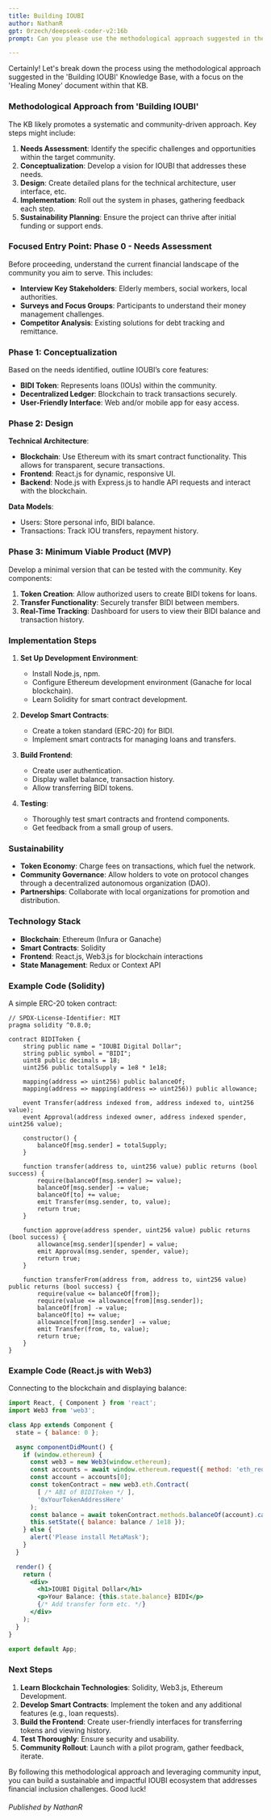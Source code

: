 ```yaml
---
title: Building IOUBI
author: NathanR
gpt: 0rzech/deepseek-coder-v2:16b
prompt: Can you please use the methodological approach suggested in the ‘Methodological Approach’ text file from ‘Building IOUBI’ Knowledge Base and apply it to the solution described in ‘Healing Money’ document from ‘Building IOUBI‘ Knowledge Base  to suggest a focused entry point to building an ‘IOUBI’ ecosystem? For personal context, I am a professional software engineer with 20 years of experience mostly in C/C++ but I prefer a javascript based solution for convenience. How can I plan, build, and implement the ‘IOUBI’ ecosystem and transparent monitoring software. Would you recommend a blockchain like DAO or is there simpler ways to create a Minimal Viable Product or a prototype of some sort so that I can begin experimenting with it in my personal life?

---
```

Certainly! Let's break down the process using the methodological approach suggested in the 'Building IOUBI' Knowledge Base, with a focus on the 'Healing Money' document within that KB.

### Methodological Approach from 'Building IOUBI'

The KB likely promotes a systematic and community-driven approach. Key steps might include:

1. **Needs Assessment**: Identify the specific challenges and opportunities within the target community.
2. **Conceptualization**: Develop a vision for IOUBI that addresses these needs.
3. **Design**: Create detailed plans for the technical architecture, user interface, etc.
4. **Implementation**: Roll out the system in phases, gathering feedback each step.
5. **Sustainability Planning**: Ensure the project can thrive after initial funding or support ends.

### Focused Entry Point: Phase 0 - Needs Assessment

Before proceeding, understand the current financial landscape of the community you aim to serve. This includes:

- **Interview Key Stakeholders**: Elderly members, social workers, local authorities.
- **Surveys and Focus Groups**: Participants to understand their money management challenges.
- **Competitor Analysis**: Existing solutions for debt tracking and remittance.

### Phase 1: Conceptualization

Based on the needs identified, outline IOUBI’s core features:

- **BIDI Token**: Represents loans (IOUs) within the community.
- **Decentralized Ledger**: Blockchain to track transactions securely.
- **User-Friendly Interface**: Web and/or mobile app for easy access.

### Phase 2: Design

**Technical Architecture**:

- **Blockchain**: Use Ethereum with its smart contract functionality. This allows for transparent, secure transactions.
- **Frontend**: React.js for dynamic, responsive UI.
- **Backend**: Node.js with Express.js to handle API requests and interact with the blockchain.

**Data Models**:

- Users: Store personal info, BIDI balance.
- Transactions: Track IOU transfers, repayment history.

### Phase 3: Minimum Viable Product (MVP)

Develop a minimal version that can be tested with the community. Key components:

1. **Token Creation**: Allow authorized users to create BIDI tokens for loans.
2. **Transfer Functionality**: Securely transfer BIDI between members.
3. **Real-Time Tracking**: Dashboard for users to view their BIDI balance and transaction history.

### Implementation Steps

1. **Set Up Development Environment**:
   - Install Node.js, npm.
   - Configure Ethereum development environment (Ganache for local blockchain).
   - Learn Solidity for smart contract development.

2. **Develop Smart Contracts**:
   - Create a token standard (ERC-20) for BIDI.
   - Implement smart contracts for managing loans and transfers.

3. **Build Frontend**:
   - Create user authentication.
   - Display wallet balance, transaction history.
   - Allow transferring BIDI tokens.

4. **Testing**:
   - Thoroughly test smart contracts and frontend components.
   - Get feedback from a small group of users.

### Sustainability

- **Token Economy**: Charge fees on transactions, which fuel the network.
- **Community Governance**: Allow holders to vote on protocol changes through a decentralized autonomous organization (DAO).
- **Partnerships**: Collaborate with local organizations for promotion and distribution.

### Technology Stack

- **Blockchain**: Ethereum (Infura or Ganache)
- **Smart Contracts**: Solidity
- **Frontend**: React.js, Web3.js for blockchain interactions
- **State Management**: Redux or Context API

### Example Code (Solidity)

A simple ERC-20 token contract:

```solidity
// SPDX-License-Identifier: MIT
pragma solidity ^0.8.0;

contract BIDIToken {
    string public name = "IOUBI Digital Dollar";
    string public symbol = "BIDI";
    uint8 public decimals = 18;
    uint256 public totalSupply = 1e8 * 1e18;

    mapping(address => uint256) public balanceOf;
    mapping(address => mapping(address => uint256)) public allowance;

    event Transfer(address indexed from, address indexed to, uint256 value);
    event Approval(address indexed owner, address indexed spender, uint256 value);

    constructor() {
        balanceOf[msg.sender] = totalSupply;
    }

    function transfer(address to, uint256 value) public returns (bool success) {
        require(balanceOf[msg.sender] >= value);
        balanceOf[msg.sender] -= value;
        balanceOf[to] += value;
        emit Transfer(msg.sender, to, value);
        return true;
    }

    function approve(address spender, uint256 value) public returns (bool success) {
        allowance[msg.sender][spender] = value;
        emit Approval(msg.sender, spender, value);
        return true;
    }

    function transferFrom(address from, address to, uint256 value) public returns (bool success) {
        require(value <= balanceOf[from]);
        require(value <= allowance[from][msg.sender]);
        balanceOf[from] -= value;
        balanceOf[to] += value;
        allowance[from][msg.sender] -= value;
        emit Transfer(from, to, value);
        return true;
    }
}
```

### Example Code (React.js with Web3)

Connecting to the blockchain and displaying balance:

```jsx
import React, { Component } from 'react';
import Web3 from 'web3';

class App extends Component {
  state = { balance: 0 };

  async componentDidMount() {
    if (window.ethereum) {
      const web3 = new Web3(window.ethereum);
      const accounts = await window.ethereum.request({ method: 'eth_requestAccounts' });
      const account = accounts[0];
      const tokenContract = new web3.eth.Contract(
        [ /* ABI of BIDIToken */ ],
        '0xYourTokenAddressHere'
      );
      const balance = await tokenContract.methods.balanceOf(account).call();
      this.setState({ balance: balance / 1e18 });
    } else {
      alert('Please install MetaMask');
    }
  }

  render() {
    return (
      <div>
        <h1>IOUBI Digital Dollar</h1>
        <p>Your Balance: {this.state.balance} BIDI</p>
        {/* Add transfer form etc. */}
      </div>
    );
  }
}

export default App;
```

### Next Steps

1. **Learn Blockchain Technologies**: Solidity, Web3.js, Ethereum Development.
2. **Develop Smart Contracts**: Implement the token and any additional features (e.g., loan requests).
3. **Build the Frontend**: Create user-friendly interfaces for transferring tokens and viewing history.
4. **Test Thoroughly**: Ensure security and usability.
5. **Community Rollout**: Launch with a pilot program, gather feedback, iterate.

By following this methodological approach and leveraging community input, you can build a sustainable and impactful IOUBI ecosystem that addresses financial inclusion challenges. Good luck!






###### Published by NathanR
